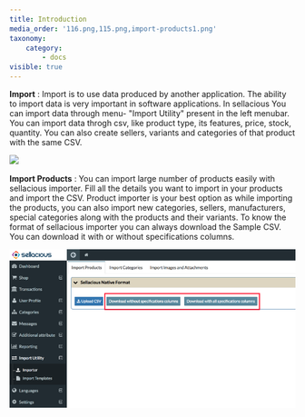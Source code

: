 ```yaml
---
title: Introduction
media_order: '116.png,115.png,import-products1.png'
taxonomy:
    category:
        - docs
visible: true
---
```


**Import** : Import is to use data produced by another application. The ability to import data is very important in software applications. In sellacious You can import data through menu- "Import Utility" present in the left menubar. You can import data throgh csv, like product type, its features, price, stock, quantity. You can also create sellers, variants and categories of that product with the same CSV.

![](%5C115.png)

**Import Products** : You can import large number of products easily with sellacious importer. Fill all the details you want to import in your products and import the CSV. Product importer is your best option as while importing the products, you can also import new categories, sellers, manufacturers, special categories along with the products and their variants. To know the format of sellacious importer you can always download the Sample CSV. You can download it with or without specifications columns.

![](import-products1.png)



 
